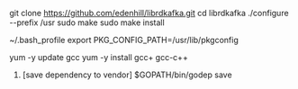 git clone https://github.com/edenhill/librdkafka.git
cd librdkafka
./configure --prefix /usr
sudo make
sudo make install

~/.bash_profile
export PKG_CONFIG_PATH=/usr/lib/pkgconfig

yum -y update gcc
yum -y install gcc+ gcc-c++

1. [save dependency to vendor]
$GOPATH/bin/godep save